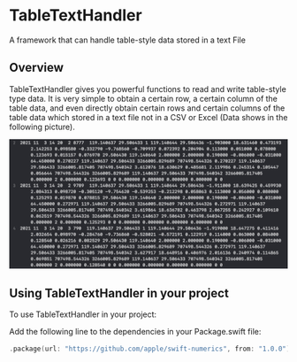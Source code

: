 # TableTextHandler

A framework that can handle table-style data stored in a text File

## Overview

TableTextHandler gives you powerful functions to read and write table-style type data. It is very simple to obtain a certain row, a certain column of the table data, and even directly obtain certain rows and certain columns of the table data which stored in a text file not in a CSV or Excel (Data shows in the following picture).

![](https://github.com/HuangRunHua/TableTextHandler/raw/main/Sources/TableTextHandler/Documentation.docc/Resources/1.png)

## Using TableTextHandler in your project

To use TableTextHandler in your project:

Add the following line to the dependencies in your Package.swift file:
```swift
.package(url: "https://github.com/apple/swift-numerics", from: "1.0.0"),
```

